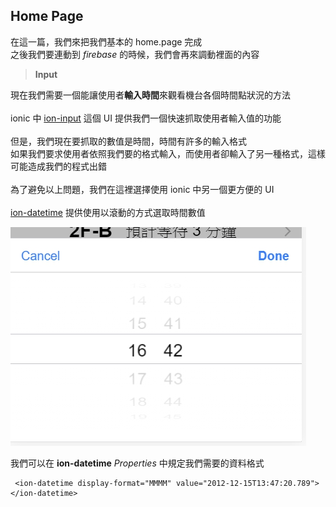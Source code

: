 ## Home Page

在這一篇，我們來把我們基本的 home.page 完成\
之後我們要連動到 *firebase* 的時候，我們會再來調動裡面的內容
 
> **Input**

現在我們需要一個能讓使用者**輸入時間**來觀看機台各個時間點狀況的方法\
\
ionic 中 [ion-input](https://ionicframework.com/docs/api/input) 這個 UI 提供我們一個快速抓取使用者輸入值的功能\
\
但是，我們現在要抓取的數值是時間，時間有許多的輸入格式\
如果我們要求使用者依照我們要的格式輸入，而使用者卻輸入了另一種格式，這樣可能造成我們的程式出錯\
\
為了避免以上問題，我們在這裡選擇使用 ionic 中另一個更方便的 UI \
\
[ion-datetime](https://ionicframework.com/docs/api/datetime) 提供使用以滾動的方式選取時間數值

<img src="教程圖片/1572856967131.jpg">

我們可以在 **ion-datetime** *Properties* 中規定我們需要的資料格式

     <ion-datetime display-format="MMMM" value="2012-12-15T13:47:20.789"></ion-datetime>


